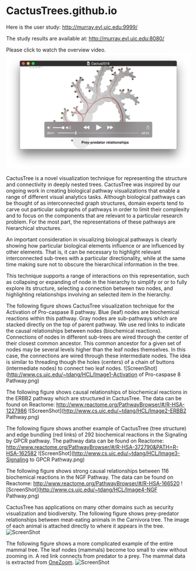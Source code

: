 # CactusTrees.github.io
Here is the user study: http://murray.evl.uic.edu:9999/

The study results are available at: http://murray.evl.uic.edu:8080/

Please click to watch the overview video.
[![ScreenShot](https://github.com/CactusTrees/CactusTrees.github.io/blob/master/figures/CactusVideo.png)](https://www.cs.uic.edu/~tdang/HCL/Cactus2016.mp4)

CactusTree is a novel visualization technique for representing the structure and connectivity in deeply nested trees. CactusTree was inspired by our ongoing work in creating biological pathway visualizations that enable a range of different visual analytics tasks. Although biological pathways can be thought of as interconnected graph structures, domain experts tend to carve out particular subgraphs of pathways in order to limit their complexity and to focus on the components that are relevant to a particular research problem. For the most part, the representations of these pathways are hierarchical structures.

An important consideration in visualizing biological pathways is clearly showing how particular biological elements influence or are influenced by other elements. That is, it can be necessary to highlight relevant interconnected sub-trees with a particular directionality, while at the same time making sure not to obscure the hierarchical information in the tree. 

This technique supports a range of interactions on this representation, such as collapsing or expanding of node in the hierarchy to simplify or or to fully explore its structure, selecting a connection between two nodes, and highlighting relationships involving an selected item in the hierarchy.


The following figure shows CactusTree visualization technique for the Activation of Pro-caspase 8 pathway. Blue (leaf) nodes are biochemical reactions within this pathway. Gray nodes are sub-pathways which are stacked directly on the top of parent pathway. We use red links to indicate the causal relationships between nodes (biochemical reactions). Connections of nodes in different sub-trees are wired through the center of their closest common ancestor. This common ancestor for a given set of nodes may be several levels higher than the leaf nodes themselves. In this case, the connections are wired through these intermediate nodes. The idea is similar to threading though the holes (centers) of a chain of buttons (intermediate nodes) to connect two leaf nodes. 
![ScreenShot](http://www.cs.uic.edu/~tdang/HCL/Image1-Activation of Pro-caspase 8 Pathway.png)

The following figure shows causal relationships of biochemical reactions in the ERBB2 pathway which are structured in CactusTree. The data can be found on Reactome: http://www.reactome.org/PathwayBrowser/#/R-HSA-1227986
![ScreenShot](http://www.cs.uic.edu/~tdang/HCL/Image2-ERBB2 Pathway.png)

The following figure shows another example of CactusTree (tree structure) and edge bundling (red links) of 292 biochemical reactions in the Signaling by GPCR pathway. The pathway data can be found on Reactome:
http://www.reactome.org/PathwayBrowser/#/R-HSA-372790&PATH=R-HSA-162582
![ScreenShot](http://www.cs.uic.edu/~tdang/HCL/Image3-Signaling to GPCR Pathway.png)

The following figure shows strong causal relationships between 116 biochemical reactions in the NGF Pathway. The data can be found on Reactome:
http://www.reactome.org/PathwayBrowser/#/R-HSA-166520
![ScreenShot](http://www.cs.uic.edu/~tdang/HCL/Image4-NGF Pathway.png)

CactusTree has applications on many other domains such as security visualization and biodiversity. The following figure shows prey-predator relationships between meat-eating animals in the Carnivora tree. The image of each animal is attached directly to where it appears in the tree.
![ScreenShot](http://www.cs.uic.edu/~tdang/HCL/Image5-Carnivora.png)

The following figure shows a more complicated example of the entire mammal tree. The leaf nodes (mammals) become too small to view without zooming in. A red link connects from predator to a prey. The mammal data is extracted from [OneZoom](http://www.onezoom.org/).
![ScreenShot](http://www.cs.uic.edu/~tdang/HCL/Image6-Mammals.png)